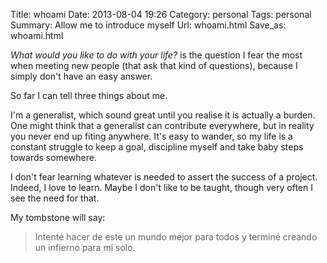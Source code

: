 Title: whoami
Date: 2013-08-04 19:26
Category: personal
Tags: personal
Summary: Allow me to introduce myself
Url: whoami.html
Save_as: whoami.html


*What would you like to do with your life?* is the question I fear the most when meeting
new people (that ask that kind of questions), because I simply don't have an easy answer.

So far I can tell three things about me.

I'm a generalist, which sound great until you realise it is actually a burden.
One might think that a generalist can contribute everywhere, but in reality you never end up fiting anywhere.
It's easy to wander, so my life is a constant struggle to keep a goal, discipline myself and take
baby steps towards somewhere.

I don't fear learning whatever is needed to assert the success of a project.
Indeed, I love to learn. Maybe I don't like to be taught, though very often I see
the need for that.

My tombstone will say:

> Intenté hacer de este un mundo mejor para todos y terminé
> creando un infierno para mí solo.
